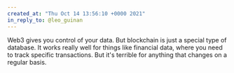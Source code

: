 ```yaml
---
created_at: "Thu Oct 14 13:56:10 +0000 2021"
in_reply_to: @leo_guinan
---
```


Web3 gives you control of your data. But blockchain is just a special type of database. It works really well for things like financial data, where you need to track specific transactions. But it's terrible for anything that changes on a regular basis.